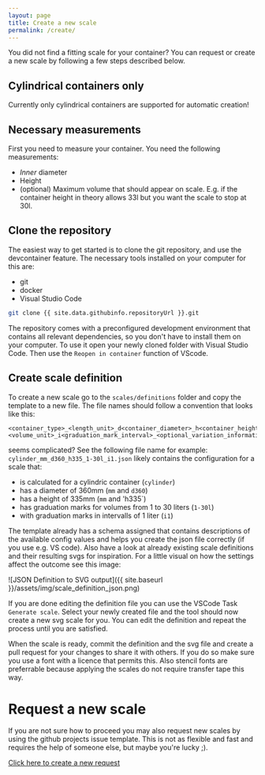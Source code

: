 ```yaml
---
layout: page
title: Create a new scale
permalink: /create/
---
```


You did not find a fitting scale for your container? You can request or create a new scale by following a few steps described below.

## Cylindrical containers only
Currently only cylindrical containers are supported for automatic creation!

## Necessary measurements
First you need to measure your container. You need the following measurements:

- _Inner_ diameter
- Height
- (optional) Maximum volume that should appear on scale. E.g. if the container height in theory allows 33l but you want the scale to stop at 30l.

## Clone the repository
The easiest way to get started is to clone the git repository, and use the devcontainer feature. The necessary tools installed on your computer for this are:

- git
- docker
- Visual Studio Code

```bash
git clone {{ site.data.githubinfo.repositoryUrl }}.git
```

The repository comes with a preconfigured development environment that contains all relevant dependencies, so you don't have to install them on your computer. To use it
open your newly cloned folder with Visual Studio Code. Then use the `Reopen in container` function of VScode.

## Create scale definition
To create a new scale go to the `scales/definitions` folder and copy the template to a new file. The file names should follow a convention that looks like this:
```
<container_type>_<length_unit>_d<container_diameter>_h<container_height>_<scale_range><volume_unit>_i<graduation_mark_interval>_<optional_variation_information>.json
```
seems complicated? See the following file name for example: `cylinder_mm_d360_h335_1-30l_i1.json` likely contains the configuration for a scale that:
* is calculated for a cylindric container (`cylinder`)
* has a diameter of 360mm (`mm` and `d360`)
* has a height of 335mm (`mm` and 'h335`)
* has graduation marks for volumes from 1 to 30 liters (`1-30l`)
* with graduation marks in intervalls of 1 liter (`i1`)

The template already has a schema assigned that contains descriptions of the available config values and helps you create the json file correctly (if you use e.g. VS code). Also 
have a look at already existing scale definitions and their resulting svgs for inspiration. For a little visual on how the settings affect the outcome see this image:

![JSON Definition to SVG output]({{ site.baseurl }}/assets/img/scale_definition_json.png)

If you are done editing the definition file you can use the VSCode Task `Generate scale`. Select your newly created file and the tool should now create a new svg scale for you. You can edit the definition and repeat the process until you are satisfied.

When the scale is ready, commit the definition and the svg file and create a pull request for your changes to share it with others. If you do so make sure you use a font with a licence that permits this. Also stencil fonts are preferrable because applying the scales do not require transfer tape this way.

# Request a new scale
If you are not sure how to proceed you may also request new scales by using the github projects issue template. This is not as flexible and fast and requires the help of someone else, but maybe you're lucky ;).

<a href="{{ site.data.githubinfo.repositoryUrl }}/issues/new/choose" target="_blank">Click here to create a new request</a>
